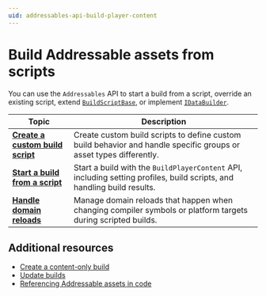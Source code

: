 ```yaml
---
uid: addressables-api-build-player-content
---
```


# Build Addressable assets from scripts

You can use the `Addressables` API to start a build from a script, override an existing script, extend [`BuildScriptBase`](xref:UnityEditor.AddressableAssets.Build.DataBuilders.BuildScriptBase), or implement [`IDataBuilder`](xref:UnityEditor.AddressableAssets.Build.IDataBuilder).

|**Topic**|**Description**|
|---|---|
|**[Create a custom build script](build-scripting-custom.md)**|Create custom build scripts to define custom build behavior and handle specific groups or asset types differently.|
|**[Start a build from a script](build-scripting-start-build.md)**|Start a build with the `BuildPlayerContent` API, including setting profiles, build scripts, and handling build results.|
|**[Handle domain reloads](build-scripting-recompiling.md)**|Manage domain reloads that happen when changing compiler symbols or platform targets during scripted builds.|

## Additional resources

* [Create a content-only build](builds-full-build.md)
* [Update builds](ContentUpdateWorkflow.md)
* [Referencing Addressable assets in code](AssetReferences.md)
